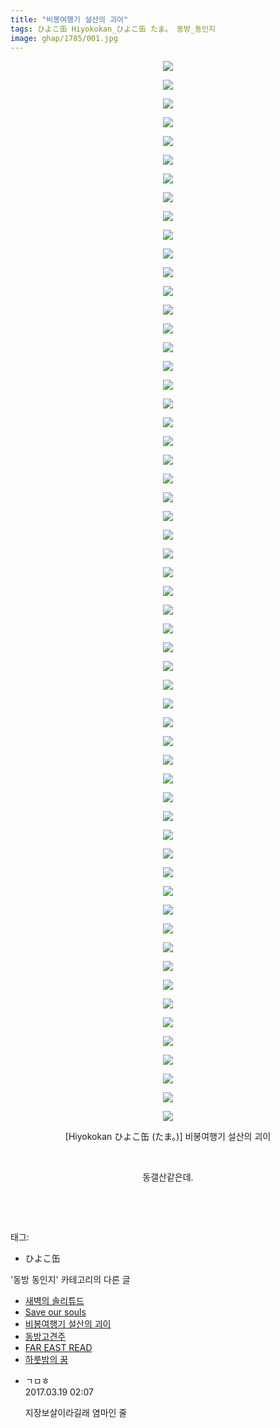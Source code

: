 ```yaml
---
title: "비봉여행기 설산의 괴이"
tags: ひよこ缶 Hiyokokan_ひよこ缶 たま。 동방_동인지
image: ghap/1785/001.jpg
---
```

<div class="article">
<p style="text-align: center; clear: none; float: none;"><img src="{{ site.nasurl }}/ghap/1785/001.jpg"/></p>
<p style="text-align: center; clear: none; float: none;"><img src="{{ site.nasurl }}/ghap/1785/002.jpg"/></p>
<p style="text-align: center; clear: none; float: none;"><img src="{{ site.nasurl }}/ghap/1785/003.jpg"/></p>
<p style="text-align: center; clear: none; float: none;"><img src="{{ site.nasurl }}/ghap/1785/004.jpg"/></p>
<p style="text-align: center; clear: none; float: none;"><img src="{{ site.nasurl }}/ghap/1785/005.jpg"/></p>
<p style="text-align: center; clear: none; float: none;"><img src="{{ site.nasurl }}/ghap/1785/006.jpg"/></p>
<p style="text-align: center; clear: none; float: none;"><img src="{{ site.nasurl }}/ghap/1785/007.jpg"/></p>
<p style="text-align: center; clear: none; float: none;"><img src="{{ site.nasurl }}/ghap/1785/008.jpg"/></p>
<p style="text-align: center; clear: none; float: none;"><img src="{{ site.nasurl }}/ghap/1785/009.jpg"/></p>
<p style="text-align: center; clear: none; float: none;"><img src="{{ site.nasurl }}/ghap/1785/010.jpg"/></p>
<p style="text-align: center; clear: none; float: none;"><img src="{{ site.nasurl }}/ghap/1785/011.jpg"/></p>
<p style="text-align: center; clear: none; float: none;"><img src="{{ site.nasurl }}/ghap/1785/012.jpg"/></p>
<p style="text-align: center; clear: none; float: none;"><img src="{{ site.nasurl }}/ghap/1785/013.jpg"/></p>
<p style="text-align: center; clear: none; float: none;"><img src="{{ site.nasurl }}/ghap/1785/014.jpg"/></p>
<p style="text-align: center; clear: none; float: none;"><img src="{{ site.nasurl }}/ghap/1785/015.jpg"/></p>
<p style="text-align: center; clear: none; float: none;"><img src="{{ site.nasurl }}/ghap/1785/016.jpg"/></p>
<p style="text-align: center; clear: none; float: none;"><img src="{{ site.nasurl }}/ghap/1785/017.jpg"/></p>
<p style="text-align: center; clear: none; float: none;"><img src="{{ site.nasurl }}/ghap/1785/018.jpg"/></p>
<p style="text-align: center; clear: none; float: none;"><img src="{{ site.nasurl }}/ghap/1785/019.jpg"/></p>
<p style="text-align: center; clear: none; float: none;"><img src="{{ site.nasurl }}/ghap/1785/020.jpg"/></p>
<p style="text-align: center; clear: none; float: none;"><img src="{{ site.nasurl }}/ghap/1785/021.jpg"/></p>
<p style="text-align: center; clear: none; float: none;"><img src="{{ site.nasurl }}/ghap/1785/022.jpg"/></p>
<p style="text-align: center; clear: none; float: none;"><img src="{{ site.nasurl }}/ghap/1785/023.jpg"/></p>
<p style="text-align: center; clear: none; float: none;"><img src="{{ site.nasurl }}/ghap/1785/024.jpg"/></p>
<p style="text-align: center; clear: none; float: none;"><img src="{{ site.nasurl }}/ghap/1785/025.jpg"/></p>
<p style="text-align: center; clear: none; float: none;"><img src="{{ site.nasurl }}/ghap/1785/026.jpg"/></p>
<p style="text-align: center; clear: none; float: none;"><img src="{{ site.nasurl }}/ghap/1785/027.jpg"/></p>
<p style="text-align: center; clear: none; float: none;"><img src="{{ site.nasurl }}/ghap/1785/028.jpg"/></p>
<p style="text-align: center; clear: none; float: none;"><img src="{{ site.nasurl }}/ghap/1785/029.jpg"/></p>
<p style="text-align: center; clear: none; float: none;"><img src="{{ site.nasurl }}/ghap/1785/030.jpg"/></p>
<p style="text-align: center; clear: none; float: none;"><img src="{{ site.nasurl }}/ghap/1785/031.jpg"/></p>
<p style="text-align: center; clear: none; float: none;"><img src="{{ site.nasurl }}/ghap/1785/032.jpg"/></p>
<p style="text-align: center; clear: none; float: none;"><img src="{{ site.nasurl }}/ghap/1785/033.jpg"/></p>
<p style="text-align: center; clear: none; float: none;"><img src="{{ site.nasurl }}/ghap/1785/034.jpg"/></p>
<p style="text-align: center; clear: none; float: none;"><img src="{{ site.nasurl }}/ghap/1785/035.jpg"/></p>
<p style="text-align: center; clear: none; float: none;"><img src="{{ site.nasurl }}/ghap/1785/036.jpg"/></p>
<p style="text-align: center; clear: none; float: none;"><img src="{{ site.nasurl }}/ghap/1785/037.jpg"/></p>
<p style="text-align: center; clear: none; float: none;"><img src="{{ site.nasurl }}/ghap/1785/038.jpg"/></p>
<p style="text-align: center; clear: none; float: none;"><img src="{{ site.nasurl }}/ghap/1785/039.jpg"/></p>
<p style="text-align: center; clear: none; float: none;"><img src="{{ site.nasurl }}/ghap/1785/040.jpg"/></p>
<p style="text-align: center; clear: none; float: none;"><img src="{{ site.nasurl }}/ghap/1785/041.jpg"/></p>
<p style="text-align: center; clear: none; float: none;"><img src="{{ site.nasurl }}/ghap/1785/042.jpg"/></p>
<p style="text-align: center; clear: none; float: none;"><img src="{{ site.nasurl }}/ghap/1785/043.jpg"/></p>
<p style="text-align: center; clear: none; float: none;"><img src="{{ site.nasurl }}/ghap/1785/044.jpg"/></p>
<p style="text-align: center; clear: none; float: none;"><img src="{{ site.nasurl }}/ghap/1785/045.jpg"/></p>
<p style="text-align: center; clear: none; float: none;"><img src="{{ site.nasurl }}/ghap/1785/046.jpg"/></p>
<p style="text-align: center; clear: none; float: none;"><img src="{{ site.nasurl }}/ghap/1785/047.jpg"/></p>
<p style="text-align: center; clear: none; float: none;"><img src="{{ site.nasurl }}/ghap/1785/048.jpg"/></p>
<p style="text-align: center; clear: none; float: none;"><img src="{{ site.nasurl }}/ghap/1785/049.jpg"/></p>
<p style="text-align: center; clear: none; float: none;"><img src="{{ site.nasurl }}/ghap/1785/050.jpg"/></p>
<p style="text-align: center; clear: none; float: none;"><img src="{{ site.nasurl }}/ghap/1785/051.jpg"/></p>
<p style="text-align: center; clear: none; float: none;"><img src="{{ site.nasurl }}/ghap/1785/052.jpg"/></p>
<p style="text-align: center; clear: none; float: none;"><img src="{{ site.nasurl }}/ghap/1785/053.jpg"/></p>
<p style="text-align: center; clear: none; float: none;"><img src="{{ site.nasurl }}/ghap/1785/054.jpg"/></p>
<p style="text-align: center; clear: none; float: none;"><img src="{{ site.nasurl }}/ghap/1785/055.jpg"/></p>
<p style="text-align: center; clear: none; float: none;"><img src="{{ site.nasurl }}/ghap/1785/056.jpg"/></p>
<p style="text-align: center; clear: none; float: none;"><img src="{{ site.nasurl }}/ghap/1785/057.jpg"/></p>
<p style="text-align: center; clear: none; float: none;">[Hiyokokan ひよこ缶 (たま。)] 비봉여행기 설산의 괴이</p>
<p style="text-align: center; clear: none; float: none;"><br/></p>
<p style="text-align: center; clear: none; float: none;">동갤산같은데.</p>
<p style="text-align: center; clear: none; float: none;"><br/></p>
<p><br/></p>
</div><div class="tagTrail">
<p>태그: </p>
<ul>
<li>ひよこ缶</li>
</ul>
</div><div class="another">
<p>'동방 동인지' 카테고리의 다른 글</p>
<ul>
<li><a href="/2016-08-23-ghap_1788">새벽의 솔리튜드</a></li>
<li><a href="/2016-08-23-ghap_1787">Save our souls</a></li>
<li><a href="/2016-08-23-ghap_1785">비봉여행기 설산의 괴이</a></li>
<li><a href="/2016-08-23-ghap_1784">동방고견주</a></li>
<li><a href="/2016-08-23-ghap_1783">FAR EAST READ</a></li>
<li><a href="/2016-08-22-ghap_1782">하룻밤의 꿈</a></li>
</ul>
</div><div class="cb_module cb_fluid">
<div class="cb_wrt cb_profile">
<div class="comment">
<ul>
<li class="cb_thumb_off" id="comment14942874">
<div class="cb_comment_area">
<div class="cb_info_area">
<div class="cb_section">
<span class="cb_nick_name">ㄱㅁㅎ</span>
</div>
<div class="cb_section">
<span class="cb_date">2017.03.19 02:07 </span>
</div>
</div>
<div class="cb_dsc_comment">
<p class="cb_dsc">
											지장보살이라길래 염마인 줄
										</p>
</div>
</div></li>
</ul>
</div>
</div><!-- commentList close -->
</div>